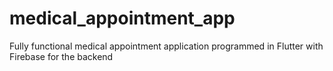 # medical_appointment_app
Fully functional medical appointment application programmed in Flutter with Firebase for the backend

